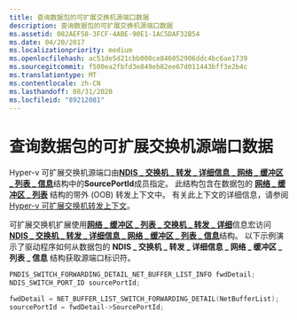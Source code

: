 ```yaml
---
title: 查询数据包的可扩展交换机源端口数据
description: 查询数据包的可扩展交换机源端口数据
ms.assetid: 082AEF58-3FCF-4ABE-90E1-1AC5DAF32B54
ms.date: 04/20/2017
ms.localizationpriority: medium
ms.openlocfilehash: ac51de5d21cbb008ce846052906ddc4bc6ae1739
ms.sourcegitcommit: f500ea2fbfd3e849eb82ee67d011443bff3e2b4c
ms.translationtype: MT
ms.contentlocale: zh-CN
ms.lasthandoff: 08/31/2020
ms.locfileid: "89212081"
---
```

# <a name="querying-a-packets-extensible-switch-source-port-data"></a>查询数据包的可扩展交换机源端口数据


Hyper-v 可扩展交换机源端口由[**NDIS \_ 交换机 \_ 转发 \_ 详细信息 \_ 网络 \_ 缓冲区 \_ 列表 \_ 信息**](/windows-hardware/drivers/ddi/ndis/ns-ndis-_ndis_switch_forwarding_detail_net_buffer_list_info)结构中的**SourcePortId**成员指定。 此结构包含在数据包的 [**网络 \_ 缓冲区 \_ 列表**](/windows-hardware/drivers/ddi/ndis/ns-ndis-_net_buffer_list) 结构的带外 (OOB) 转发上下文中。 有关此上下文的详细信息，请参阅 [Hyper-v 可扩展交换机转发上下文](hyper-v-extensible-switch-forwarding-context.md)。

可扩展交换机扩展使用[**网络 \_ 缓冲区 \_ 列表 \_ 交换机 \_ 转发 \_ 详细**](/windows-hardware/drivers/ddi/ndis/nf-ndis-net_buffer_list_switch_forwarding_detail)信息宏访问[**NDIS \_ 交换机 \_ 转发 \_ 详细信息 \_ 网络 \_ 缓冲区 \_ 列表 \_ 信息**](/windows-hardware/drivers/ddi/ndis/ns-ndis-_ndis_switch_forwarding_detail_net_buffer_list_info)结构。 以下示例演示了驱动程序如何从数据包的 **NDIS \_ 交换机 \_ 转发 \_ 详细信息 \_ 网络 \_ 缓冲区 \_ 列表 \_ 信息** 结构获取源端口标识符。

```C++
PNDIS_SWITCH_FORWARDING_DETAIL_NET_BUFFER_LIST_INFO fwdDetail;
NDIS_SWITCH_PORT_ID sourcePortId;

fwdDetail = NET_BUFFER_LIST_SWITCH_FORWARDING_DETAIL(NetBufferList);
sourcePortId = fwdDetail->SourcePortId;
```

 

